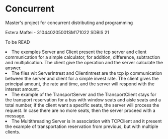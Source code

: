 # Concurrent
Master's project for concurrent distributing and programming


Estera Maftei - 310440205001SM171022
SDBIS 21

To be READ

<li>The exemples Server and Client present the  tcp server and client communication for a simple calculator, for addition, difference,  subtraction and multiplication. The client give the operation and the server calculate the answer. </li>
<li>The files wit ServerIntrest and ClientIntrest are the tcp ip communication between the server and client for a simple invest rate. The client gives the principal amount, the rate and time, and the server will respond with the interest amount.</li>
<li>The example of the TransportServer and the TransportClient stays for the transport reservation for a bus with window seats and aisle seats and a total number, if the client want a specific seats, the server will process the request.  In case there are no more seats, then the server proceed with a message.</li>
<li>The Multithreading Server is in association with TCPClient and it present the example of transportation  reservation from previous, but with multiple clients.</li>


